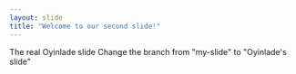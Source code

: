 ```yaml
---
layout: slide
title: "Welcome to our second slide!"
---
```

The real Oyinlade slide
Change the branch from "my-slide" to "Oyinlade's slide"
